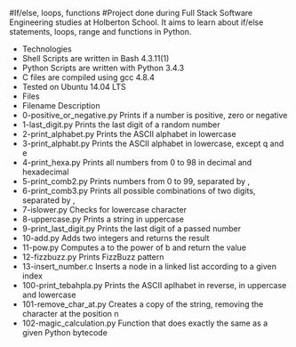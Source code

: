 #If/else, loops, functions
#Project done during Full Stack Software Engineering studies at Holberton School. It aims to learn about if/else statements, loops, range and functions in Python.

* Technologies
* Shell Scripts are written in Bash 4.3.11(1)
* Python Scripts are written with Python 3.4.3
* C files are compiled using gcc 4.8.4
* Tested on Ubuntu 14.04 LTS
* Files
* Filename	Description
* 0-positive_or_negative.py	Prints if a number is positive, zero or negative
* 1-last_digit.py	Prints the last digit of a random number
* 2-print_alphabet.py	Prints the ASCII alphabet in lowercase
* 3-print_alphabt.py	Prints the ASCII alphabet in lowercase, except q and e
* 4-print_hexa.py	Prints all numbers from 0 to 98 in decimal and hexadecimal
* 5-print_comb2.py	Prints numbers from 0 to 99, separated by ,
* 6-print_comb3.py	Prints all possible combinations of two digits, separated by ,
* 7-islower.py	Checks for lowercase character
* 8-uppercase.py	Prints a string in uppercase
* 9-print_last_digit.py	Prints the last digit of a passed number
* 10-add.py	Adds two integers and returns the result
* 11-pow.py	Computes a to the power of b and return the value
* 12-fizzbuzz.py	Prints FizzBuzz pattern
* 13-insert_number.c	Inserts a node in a linked list according to a given index
* 100-print_tebahpla.py	Prints the ASCII aplhabet in reverse, in uppercase and lowercase
* 101-remove_char_at.py	Creates a copy of the string, removing the character at the position n
* 102-magic_calculation.py	Function that does exactly the same as a given Python bytecode
